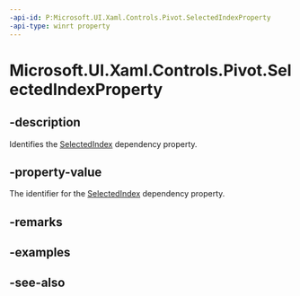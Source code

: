 ```yaml
---
-api-id: P:Microsoft.UI.Xaml.Controls.Pivot.SelectedIndexProperty
-api-type: winrt property
---
```


<!-- Property syntax
public Windows.UI.Xaml.DependencyProperty SelectedIndexProperty { get; }
-->

# Microsoft.UI.Xaml.Controls.Pivot.SelectedIndexProperty

## -description
Identifies the [SelectedIndex](pivot_selectedindex.md) dependency property.

## -property-value
The identifier for the [SelectedIndex](pivot_selectedindex.md) dependency property.

## -remarks

## -examples

## -see-also
